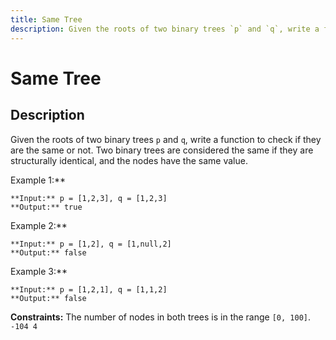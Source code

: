 ```yaml
---
title: Same Tree
description: Given the roots of two binary trees `p` and `q`, write a function to check if they are the same or n
---
```

# Same Tree
## Description
Given the roots of two binary trees `p` and `q`, write a function to check if they are the same or not.
Two binary trees are considered the same if they are structurally identical, and the nodes have the same value.
 
Example 1:**

```
**Input:** p = [1,2,3], q = [1,2,3]
**Output:** true
```
Example 2:**

```
**Input:** p = [1,2], q = [1,null,2]
**Output:** false
```
Example 3:**

```
**Input:** p = [1,2,1], q = [1,1,2]
**Output:** false
```
 
**Constraints:**
	The number of nodes in both trees is in the range `[0, 100]`.
	`-104 4`

